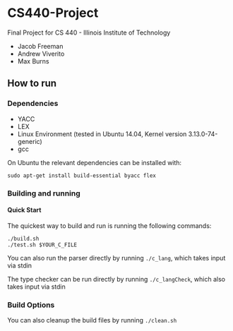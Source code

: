 # CS440-Project
Final Project for CS 440 - Illinois Institute of Technology

 - Jacob Freeman
 - Andrew Viverito
 - Max Burns

## How to run

### Dependencies
 - YACC
 - LEX
 - Linux Environment (tested in Ubuntu 14.04, Kernel version 3.13.0-74-generic)
 - gcc

On Ubuntu the relevant dependencies can be installed with:

```
sudo apt-get install build-essential byacc flex
```

### Building and running

#### Quick Start

The quickest way to build and run is running the following commands:

```
./build.sh
./test.sh $YOUR_C_FILE
```

You can also run the parser directly by running `./c_lang`, which takes input via stdin

The type checker can be run directly by running `./c_langCheck`, which also takes input via stdin

### Build Options

You can also cleanup the build files by running `./clean.sh`
